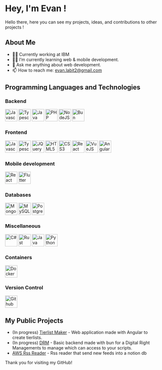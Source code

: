 # Hey, I'm Evan !

Hello there, here you can see my projects, ideas, and contributions to other projects !

## About Me

- 👨‍💻 Currently working at IBM
- 🧑‍🎓 I’m currently learning web & mobile development.
- 💬 Ask me anything about web development.
- 📫 How to reach me: evan.labit2@gmail.com

## Programming Languages and Technologies
  
### Backend

<p>
  <img src="https://raw.githubusercontent.com/bablubambal/All_logo_and_pictures/1ac69ce5fbc389725f16f989fa53c62d6e1b4883/programming%20languages/javascript.svg" width="40" height="40" alt="Javascript" />
  <img src="https://raw.githubusercontent.com/bablubambal/All_logo_and_pictures/1ac69ce5fbc389725f16f989fa53c62d6e1b4883/programming%20languages/typescript.svg" width="40" height="40" alt="Typescript" />
  <img src="https://raw.githubusercontent.com/bablubambal/All_logo_and_pictures/main/frameworks/spring.svg" width="40" height="40" alt="Java Spring Boot" />
  <img src="https://raw.githubusercontent.com/bablubambal/All_logo_and_pictures/1ac69ce5fbc389725f16f989fa53c62d6e1b4883/social%20icons/php.svg" width="40" height="40" alt="PHP" />
  <img src="https://raw.githubusercontent.com/bablubambal/All_logo_and_pictures/1ac69ce5fbc389725f16f989fa53c62d6e1b4883/frameworks/nodejs.svg" width="40" height="40" alt="NodeJS" />
  <img src="https://bun.sh/logo.svg" width="40" height="40" alt="Bun" />
</p>

### Frontend
<p>
  <img src="https://raw.githubusercontent.com/bablubambal/All_logo_and_pictures/1ac69ce5fbc389725f16f989fa53c62d6e1b4883/programming%20languages/javascript.svg" width="40" height="40" alt="Javascript" />
  <img src="https://raw.githubusercontent.com/bablubambal/All_logo_and_pictures/1ac69ce5fbc389725f16f989fa53c62d6e1b4883/programming%20languages/typescript.svg" width="40" height="40" alt="Typescript" />
  <img src="https://raw.githubusercontent.com/bablubambal/All_logo_and_pictures/main/frameworks/jquery.svg" width="40" height="40" alt="JQuery" />
  <img src="https://raw.githubusercontent.com/bablubambal/All_logo_and_pictures/1ac69ce5fbc389725f16f989fa53c62d6e1b4883/social%20icons/html5.svg" width="40" height="40" alt="HTML5" />
  <img src="https://raw.githubusercontent.com/bablubambal/All_logo_and_pictures/1ac69ce5fbc389725f16f989fa53c62d6e1b4883/social%20icons/css3.svg" width="40" height="40" alt="CSS3" />
  <img src="https://raw.githubusercontent.com/bablubambal/All_logo_and_pictures/main/frameworks/react.svg" width="40" height="40" alt="React" />
  <img src="https://raw.githubusercontent.com/bablubambal/All_logo_and_pictures/main/frameworks/vuejs.svg" width="40" height="40" alt="VueJS" />
  <img src="https://raw.githubusercontent.com/bablubambal/All_logo_and_pictures/main/frameworks/angular.svg" width="40" height="40" alt="Angular" />
</p>

### Mobile development
<p>
  <img src="https://upload.wikimedia.org/wikipedia/commons/a/a7/React-icon.svg" width="40" height="40" alt="React Native" />
  <img src="https://upload.wikimedia.org/wikipedia/commons/4/44/Google-flutter-logo.svg" width="40" height="40" alt="Flutter" />
</p>


### Databases
<p>
  <img src="https://raw.githubusercontent.com/bablubambal/All_logo_and_pictures/main/databases/mongodb.svg" width="40" height="40" alt="MongoDB" />
  <img src="https://raw.githubusercontent.com/bablubambal/All_logo_and_pictures/main/databases/mysql.svg" width="40" height="40" alt="MySQL" />
  <img src="https://raw.githubusercontent.com/bablubambal/All_logo_and_pictures/main/databases/postgresql.svg" width="40" height="40" alt="PostgreSQL" />
</p>

### Miscellaneous
<p>
  <img src="https://raw.githubusercontent.com/bablubambal/All_logo_and_pictures/main/programming%20languages/c%23.svg" width="40" height="40" alt="C#" />
  <img src="https://raw.githubusercontent.com/bablubambal/All_logo_and_pictures/main/programming%20languages/rust.svg" width="40" height="40" alt="Rust" />
  <img src="https://raw.githubusercontent.com/bablubambal/All_logo_and_pictures/1ac69ce5fbc389725f16f989fa53c62d6e1b4883/programming%20languages/java.svg" width="40" height="40" alt="Java" />
  <img src="https://raw.githubusercontent.com/bablubambal/All_logo_and_pictures/1ac69ce5fbc389725f16f989fa53c62d6e1b4883/programming%20languages/python.svg" width="40" height="40" alt="Python" />
</p>

### Containers
<img src="https://raw.githubusercontent.com/bablubambal/All_logo_and_pictures/main/cloud/docker.svg" width="40" height="40" alt="Docker" />

### Version Control
<img src="https://raw.githubusercontent.com/bablubambal/All_logo_and_pictures/main/cloud/github.svg" width="40" height="40" alt="Github" />

## My Public Projects

- (In progress) [Tierlist Maker](https://github.com/EvanL2021/tierlist-maker) - Web application made with Angular to create tierlists.
- (In progress) [DRM](https://github.com/EvanL2021/drm) - Basic backend made with bun for a Digital Right Managements to manage which can access to your scripts.
- [AWS Rss Reader](https://github.com/EvanL2021/aws-rss-reader) - Rss reader that send new feeds into a notion db

Thank you for visiting my GitHub!
